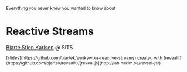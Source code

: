 <small>Everything you never knew you wanted to know about</small>
# Reactive Streams

[Bjarte Stien Karlsen](http://www.bjarte.org) @ SITS

<small>
[slides](https://github.com/bjartek/eynkywtka-reactive-streams) created with [revealit](https://github.com/bjartek/revealit)/[reveal.js](http://lab.hakim.se/reveal-js/)
</small>
